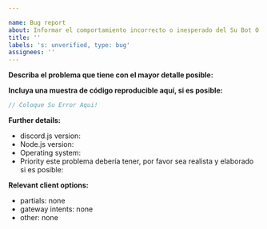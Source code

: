 ```yaml
---

name: Bug report
about: Informar el comportamiento incorrecto o inesperado del Su Bot O Errores
title: ''
labels: 's: unverified, type: bug'
assignees: ''
---
```

<!-- Use Discord para preguntas: CERRADO -->

**Describa el problema que tiene con el mayor detalle posible:**

**Incluya una muestra de código reproducible aquí, si es posible:**

```js
// Coloque Su Error Aqui!
```

**Further details:**

- discord.js version:
- Node.js version:
- Operating system:
- Priority este problema debería tener, por favor sea realista y elaborado si es posible:

**Relevant client options:**

- partials: none
- gateway intents: none
- other: none

<!--
Elimine el comentario y complete el hash de confirmación si esto se aplica a usted:
(Si bien no es un requisito probar su problema en la rama maestra, nos facilitaría mucho la solución del problema, así que hágalo si es posible).

-->
